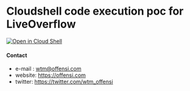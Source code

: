 # Cloudshell code execution poc for LiveOverflow

[![Open in Cloud Shell](https://gstatic.com/cloudssh/images/open-btn.png)](https://console.cloud.google.com/cloudshell/open?git_repo=https://github.com/offensi/LiveOverflow-cloudshell-poc&open_in_editor=LiveOverflow.java)


#### Contact
- e-mail : wtm@offensi.com
- website: https://offensi.com
- twitter: https://twitter.com/wtm_offensi
